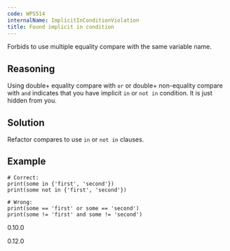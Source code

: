 ```yaml
---
code: WPS514
internalName: ImplicitInConditionViolation
title: Found implicit in condition
---
```


Forbids to use multiple equality compare with the same variable name.

## Reasoning
Using double+ equality compare with `or` or double+ non-equality
compare with `and` indicates that you have implicit `in` or `not in`
condition. It is just hidden from you.

## Solution
Refactor compares to use `in` or `not in` clauses.

## Example

    # Correct:
    print(some in {'first', 'second'})
    print(some not in {'first', 'second'})
    
    # Wrong:
    print(some == 'first' or some == 'second')
    print(some != 'first' and some != 'second')

<div class="versionadded">

0.10.0

</div>

<div class="versionchanged">

0.12.0

</div>